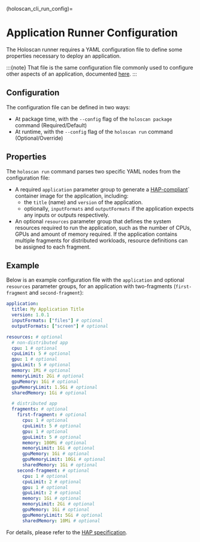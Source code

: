 (holoscan_cli_run_config)=

# Application Runner Configuration

The Holoscan runner requires a YAML configuration file to define some properties necessary to deploy an application.

:::{note}
That file is the same configuration file commonly used to configure other aspects of an application, documented [here](../holoscan_create_app.md#yaml-configuration-support).
:::

## Configuration

The configuration file can be defined in two ways:

- At package time, with the `--config` flag of the `holoscan package` command (Required/Default)
- At runtime, with the `--config` flag of the `holoscan run` command (Optional/Override)

## Properties

The `holoscan run` command parses two specific YAML nodes from the configuration file:

- A required `application` parameter group to generate a [HAP-compliant](./hap.md)` container image for the application, including:
  - the `title` (name) and `version` of the application.
  - optionally, `inputFormats` and `outputFormats` if the application expects any inputs or outputs respectively.
- An optional `resources` parameter group that defines the system resources required to run the application, such as the number of CPUs, GPUs and amount of
memory required. If the application contains multiple fragments for distributed workloads, resource definitions can be assigned to each fragment.

## Example

Below is an example configuration file with the `application` and optional `resources` parameter groups, for an application with two-fragments (`first-fragment` and `second-fragment`):

```yaml
application:
  title: My Application Title
  version: 1.0.1
  inputFormats: ["files"] # optional
  outputFormats: ["screen"] # optional

resources: # optional
  # non-distributed app
  cpu: 1 # optional
  cpuLimit: 5 # optional
  gpu: 1 # optional
  gpuLimit: 5 # optional
  memory: 1Mi # optional
  memoryLimit: 2Gi # optional
  gpuMemory: 1Gi # optional
  gpuMemoryLimit: 1.5Gi # optional
  sharedMemory: 1Gi # optional

  # distributed app
  fragments: # optional
    first-fragment: # optional
      cpu: 1 # optional
      cpuLimit: 5 # optional
      gpu: 1 # optional
      gpuLimit: 5 # optional
      memory: 100Mi # optional
      memoryLimit: 1Gi # optional
      gpuMemory: 1Gi # optional
      gpuMemoryLimit: 10Gi # optional
      sharedMemory: 1Gi # optional
    second-fragment: # optional
      cpu: 1 # optional
      cpuLimit: 2 # optional
      gpu: 1 # optional
      gpuLimit: 2 # optional
      memory: 1Gi # optional
      memoryLimit: 2Gi # optional
      gpuMemory: 1Gi # optional
      gpuMemoryLimit: 5Gi # optional
      sharedMemory: 10Mi # optional
```

For details, please refer to the [HAP specification](./hap.md).

